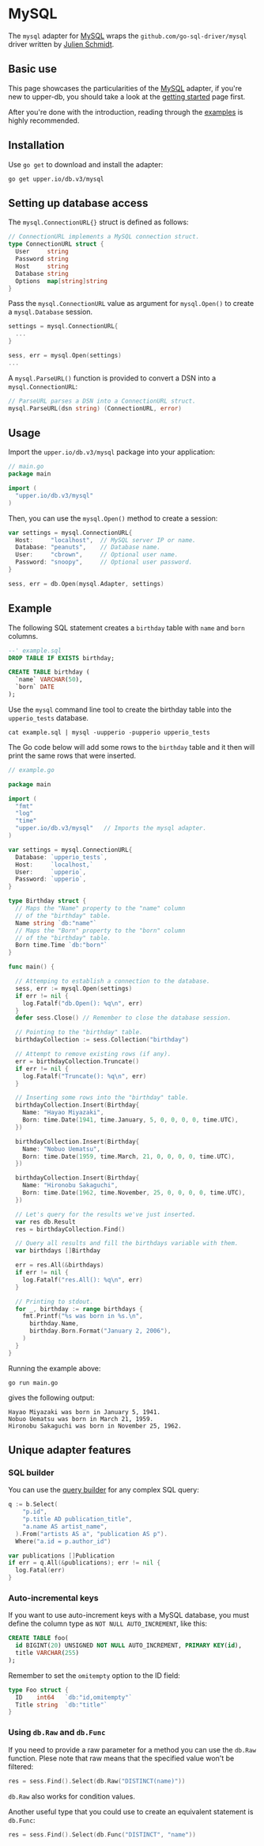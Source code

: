 # MySQL

The `mysql` adapter for [MySQL][2] wraps the `github.com/go-sql-driver/mysql`
driver written by [Julien Schmidt][1].

## Basic use

This page showcases the particularities of the [MySQL][2] adapter, if you're
new to upper-db, you should take a look at the [getting started][3] page first.

After you're done with the introduction, reading through the [examples][4] is
highly recommended.

## Installation

Use `go get` to download and install the adapter:

```
go get upper.io/db.v3/mysql
```

## Setting up database access

The `mysql.ConnectionURL{}` struct is defined as follows:

```go
// ConnectionURL implements a MySQL connection struct.
type ConnectionURL struct {
  User     string
  Password string
  Host     string
  Database string
  Options  map[string]string
}
```

Pass the `mysql.ConnectionURL` value as argument for `mysql.Open()`
to create a `mysql.Database` session.

```go
settings = mysql.ConnectionURL{
  ...
}

sess, err = mysql.Open(settings)
...
```

A `mysql.ParseURL()` function is provided to convert a DSN into a
`mysql.ConnectionURL`:

```go
// ParseURL parses a DSN into a ConnectionURL struct.
mysql.ParseURL(dsn string) (ConnectionURL, error)
```

## Usage

Import the `upper.io/db.v3/mysql` package into your application:

```go
// main.go
package main

import (
  "upper.io/db.v3/mysql"
)
```

Then, you can use the `mysql.Open()` method to create a session:

```go
var settings = mysql.ConnectionURL{
  Host:     "localhost",  // MySQL server IP or name.
  Database: "peanuts",    // Database name.
  User:     "cbrown",     // Optional user name.
  Password: "snoopy",     // Optional user password.
}

sess, err = db.Open(mysql.Adapter, settings)
```

## Example

The following SQL statement creates a `birthday` table with `name` and `born`
columns.

```sql
--' example.sql
DROP TABLE IF EXISTS birthday;

CREATE TABLE birthday (
  `name` VARCHAR(50),
  `born` DATE
);
```

Use the `mysql` command line tool to create the birthday table into the
`upperio_tests` database.

```
cat example.sql | mysql -uupperio -pupperio upperio_tests
```

The Go code below will add some rows to the `birthday` table and it then will
print the same rows that were inserted.

```go
// example.go

package main

import (
  "fmt"
  "log"
  "time"
  "upper.io/db.v3/mysql"   // Imports the mysql adapter.
)

var settings = mysql.ConnectionURL{
  Database: `upperio_tests`,
  Host:     `localhost,`
  User:     `upperio`,
  Password: `upperio`,
}

type Birthday struct {
  // Maps the "Name" property to the "name" column
  // of the "birthday" table.
  Name string `db:"name"`
  // Maps the "Born" property to the "born" column
  // of the "birthday" table.
  Born time.Time `db:"born"`
}

func main() {

  // Attemping to establish a connection to the database.
  sess, err := mysql.Open(settings)
  if err != nil {
    log.Fatalf("db.Open(): %q\n", err)
  }
  defer sess.Close() // Remember to close the database session.

  // Pointing to the "birthday" table.
  birthdayCollection := sess.Collection("birthday")

  // Attempt to remove existing rows (if any).
  err = birthdayCollection.Truncate()
  if err != nil {
    log.Fatalf("Truncate(): %q\n", err)
  }

  // Inserting some rows into the "birthday" table.
  birthdayCollection.Insert(Birthday{
    Name: "Hayao Miyazaki",
    Born: time.Date(1941, time.January, 5, 0, 0, 0, 0, time.UTC),
  })

  birthdayCollection.Insert(Birthday{
    Name: "Nobuo Uematsu",
    Born: time.Date(1959, time.March, 21, 0, 0, 0, 0, time.UTC),
  })

  birthdayCollection.Insert(Birthday{
    Name: "Hironobu Sakaguchi",
    Born: time.Date(1962, time.November, 25, 0, 0, 0, 0, time.UTC),
  })

  // Let's query for the results we've just inserted.
  var res db.Result
  res = birthdayCollection.Find()

  // Query all results and fill the birthdays variable with them.
  var birthdays []Birthday

  err = res.All(&birthdays)
  if err != nil {
    log.Fatalf("res.All(): %q\n", err)
  }

  // Printing to stdout.
  for _, birthday := range birthdays {
    fmt.Printf("%s was born in %s.\n",
      birthday.Name,
      birthday.Born.Format("January 2, 2006"),
    )
  }
}
```

Running the example above:

```
go run main.go
```

gives the following output:

```
Hayao Miyazaki was born in January 5, 1941.
Nobuo Uematsu was born in March 21, 1959.
Hironobu Sakaguchi was born in November 25, 1962.
```

## Unique adapter features

### SQL builder

You can use the [query builder](/db.v3/lib/sqlbuilder) for any complex SQL query:

```go
q := b.Select(
    "p.id",
    "p.title AD publication_title",
    "a.name AS artist_name",
  ).From("artists AS a", "publication AS p").
  Where("a.id = p.author_id")

var publications []Publication
if err = q.All(&publications); err != nil {
  log.Fatal(err)
}
```

### Auto-incremental keys

If you want to use auto-increment keys with a MySQL database,
you must define the column type as `NOT NULL AUTO_INCREMENT`, like this:

```sql
CREATE TABLE foo(
  id BIGINT(20) UNSIGNED NOT NULL AUTO_INCREMENT, PRIMARY KEY(id),
  title VARCHAR(255)
);
```

Remember to set the `omitempty` option to the ID field:

```go
type Foo struct {
  ID    int64   `db:"id,omitempty"`
  Title string  `db:"title"`
}
```

### Using `db.Raw` and `db.Func`

If you need to provide a raw parameter for a method you can use the `db.Raw`
function. Plese note that raw means that the specified value won't be filtered:

```go
res = sess.Find().Select(db.Raw("DISTINCT(name)"))
```

`db.Raw` also works for condition values.

Another useful type that you could use to create an equivalent statement is
`db.Func`:

```go
res = sess.Find().Select(db.Func("DISTINCT", "name"))
```

[1]: https://github.com/go-sql-driver/mysql
[2]: http://www.mysql.com
[3]: /db.v3/getting-started
[4]: /db.v3/examples
